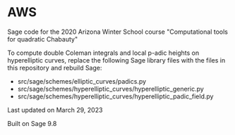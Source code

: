 # AWS

Sage code for the 2020 Arizona Winter School course 
"Computational tools for quadratic Chabauty"

To compute double Coleman integrals and local p-adic heights on hyperelliptic curves, replace the following Sage library files with the files in this repository and rebuild Sage:

* src/sage/schemes/elliptic_curves/padics.py
* src/sage/schemes/hyperelliptic_curves/hyperelliptic_generic.py
* src/sage/schemes/hyperelliptic_curves/hyperelliptic_padic_field.py

Last updated on March 29, 2023

Built on Sage 9.8
